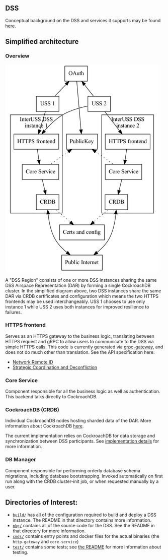 
## DSS

Conceptual background on the DSS and services it supports may be found [here](./concepts.md).

## Simplified architecture

### Overview
![Simplified architecture diagram](./assets/generated/simple_architecture.png)

A "DSS Region" consists of one or more DSS instances sharing the same
DSS Airspace Representation (DAR) by forming a single CockroachDB
cluster.  In the simplified diagram above, two DSS instances share the
same DAR via CRDB certificates and configuration which means the two
HTTPS frontends may be used interchangeably.  USS 1 chooses to use only
instance 1 while USS 2 uses both instances for improved resilience to
failures.

### HTTPS frontend

Serves as an HTTPS gateway to the business logic, translating between
HTTPS request and gRPC to allow users to communicate to the DSS via
simple HTTPS calls. This code is currently generated via
[grpc-gateway](https://github.com/grpc-ecosystem/grpc-gateway), and does
not do much other than translation.  See the API specification
here:
- [Network Remote ID](https://tiny.cc/dssapi_rid)
- [Strategic Coordination and Deconfliction](https://tiny.cc/dssapi_rid)

### Core Service

Component responsible for all the business logic as well as
authentication. This backend talks directly to CockroachDB.

### CockroachDB (CRDB)

Individual CockroachDB nodes hosting sharded data of the DAR. More information about CockroachDB
[here](https://www.cockroachlabs.com/docs/stable/architecture/overview.html).

The current implementation relies on CockroachDB for data storage and synchronization
between DSS participants. See [implementation details](implementation_details.md) for
more information.

### DB Manager

Component responsible for performing orderly database schema migrations, including database bootstrapping. Invoked automatically on first run along with the CRDB cluster-init job, or when requested manually by a user.

## Directories of Interest:
*   [`build/`](build) has all of the configuration required to build and
    deploy a DSS instance. The README in that directory contains more
    information.
*   [`pkg/`](pkg) contains all of the source code for the DSS. See the
    README in that directory for more information.
*   [`cmds/`](cmds) contains entry points and docker files for the
    actual binaries (the `http-gateway` and `core-service`)
*   [`test/`](test) contains some tests; see [the README](test/README.md)
    for more information about testing.
